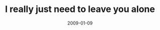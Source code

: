 ---
layout: base.njk
title : 'I really just need to leave you alone' 
view_title : 'I really just need to leave you alone' 
year : '2009' 
date : '2009-01-09' 
img_file : '/drawing/ireallyjustneedtoleaveyoualone.png' 
html_file : 'ireallyjustneedtoleaveyoualone' 
next_html : 'moresharks.html' 
year_order : '10' 
permalink : "title/{{html_file}}.html"
---